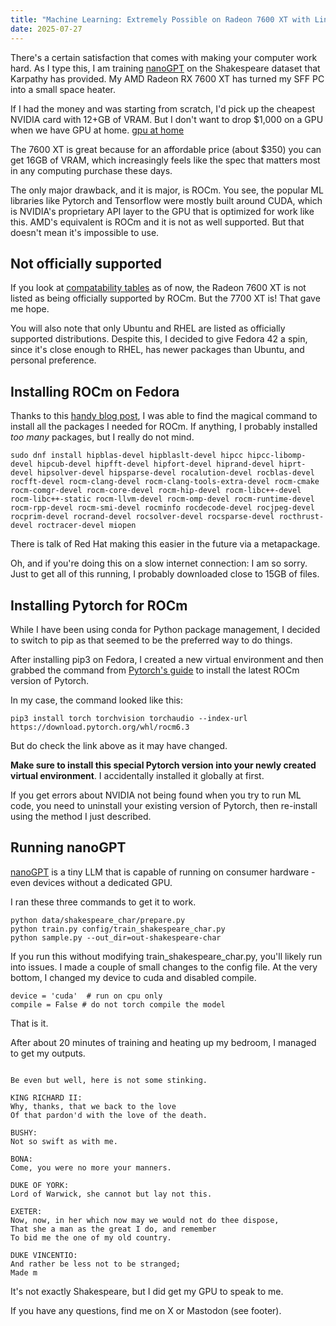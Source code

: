 ```yaml
---
title: "Machine Learning: Extremely Possible on Radeon 7600 XT with Linux"
date: 2025-07-27
---
```

There's a certain satisfaction that comes with making your computer work hard. As I type this, I am training [nanoGPT](https://github.com/karpathy/nanoGPT) on the Shakespeare dataset that Karpathy has provided. My AMD Radeon RX 7600 XT has turned my SFF PC into a small space heater.

If I had the money and was starting from scratch, I'd pick up the cheapest NVIDIA card with 12+GB of VRAM. But I don't want to drop $1,000 on a GPU when we have GPU at home. [gpu at home](https://www.gigabyte.com/Graphics-Card/GV-R76XTGAMING-OC-16GD-rev-10-11)

The 7600 XT is great because for an affordable price (about $350) you can get 16GB of VRAM, which increasingly feels like the spec that matters most in any computing purchase these days.

The only major drawback, and it is major, is ROCm. You see, the popular ML libraries like Pytorch and Tensorflow were mostly built around CUDA, which is NVIDIA's proprietary API layer to the GPU that is optimized for work like this. AMD's equivalent is ROCm and it is not as well supported. But that doesn't mean it's impossible to use.

## Not officially supported
If you look at [compatability tables](https://rocm.docs.amd.com/projects/radeon/en/latest/docs/compatibility/native_linux/native_linux_compatibility.html) as of now, the Radeon 7600 XT is not listed as being officially supported by ROCm. But the 7700 XT is! That gave me hope.

You will also note that only Ubuntu and RHEL are listed as officially supported distributions. Despite this, I decided to give Fedora 42 a spin, since it's close enough to RHEL, has newer packages than Ubuntu, and personal preference.

## Installing ROCm on Fedora
Thanks to this [handy blog post](https://medium.com/@seancheo/running-generative-ai-on-amd-in-fedora-40-28aa3bebb187), I was able to find the magical command to install all the packages I needed for ROCm. If anything, I probably installed *too many* packages, but I really do not mind.

```
sudo dnf install hipblas-devel hipblaslt-devel hipcc hipcc-libomp-devel hipcub-devel hipfft-devel hipfort-devel hiprand-devel hiprt-devel hipsolver-devel hipsparse-devel rocalution-devel rocblas-devel rocfft-devel rocm-clang-devel rocm-clang-tools-extra-devel rocm-cmake rocm-comgr-devel rocm-core-devel rocm-hip-devel rocm-libc++-devel rocm-libc++-static rocm-llvm-devel rocm-omp-devel rocm-runtime-devel rocm-rpp-devel rocm-smi-devel rocminfo rocdecode-devel rocjpeg-devel rocprim-devel rocrand-devel rocsolver-devel rocsparse-devel rocthrust-devel roctracer-devel miopen
```
There is talk of Red Hat making this easier in the future via a metapackage.

Oh, and if you're doing this on a slow internet connection: I am so sorry. Just to get all of this running, I probably downloaded close to 15GB of files.

## Installing Pytorch for ROCm
While I have been using conda for Python package management, I decided to switch to pip as that seemed to be the preferred way to do things.

After installing pip3 on Fedora, I created a new virtual environment and then grabbed the command from [Pytorch's guide](https://pytorch.org/get-started/locally/) to install the latest ROCm version of Pytorch.

In my case, the command looked like this:
```
pip3 install torch torchvision torchaudio --index-url https://download.pytorch.org/whl/rocm6.3
```
But do check the link above as it may have changed.

**Make sure to install this special Pytorch version into your newly created virtual environment**. I accidentally installed it globally at first.

If you get errors about NVIDIA not being found when you try to run ML code, you need to uninstall your existing version of Pytorch, then re-install using the method I just described.

## Running nanoGPT
[nanoGPT](https://github.com/karpathy/nanoGPT) is a tiny LLM that is capable of running on consumer hardware - even devices without a dedicated GPU.

I ran these three commands to get it to work.

```
python data/shakespeare_char/prepare.py
python train.py config/train_shakespeare_char.py
python sample.py --out_dir=out-shakespeare-char
```

If you run this without modifying train_shakespeare_char.py, you'll likely run into issues. I made a couple of small changes to the config file. At the very bottom, I changed my device to cuda and disabled compile.

```
device = 'cuda'  # run on cpu only
compile = False # do not torch compile the model
```
That is it.

After about 20 minutes of training and heating up my bedroom, I managed to get my outputs.

```

Be even but well, here is not some stinking.

KING RICHARD II:
Why, thanks, that we back to the love
Of that pardon'd with the love of the death.

BUSHY:
Not so swift as with me.

BONA:
Come, you were no more your manners.

DUKE OF YORK:
Lord of Warwick, she cannot but lay not this.

EXETER:
Now, now, in her which now may we would not do thee dispose,
That she a man as the great I do, and remember
To bid me the one of my old country.

DUKE VINCENTIO:
And rather be less not to be stranged;
Made m
```
It's not exactly Shakespeare, but I did get my GPU to speak to me.

If you have any questions, find me on X or Mastodon (see footer).
